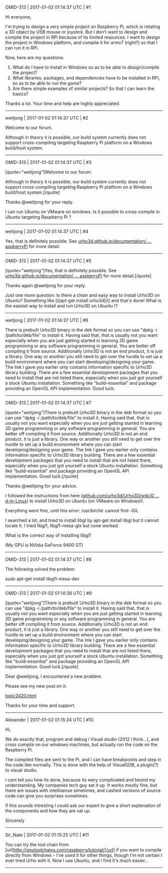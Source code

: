 OMID-313 | 2017-01-02 01:14:37 UTC | #1

Hi everyone,

I'm trying to design a very simple project on Raspberry Pi, which is rotating a 3D object by USB mouse or joystick.
But I don't want to design and compile the project in RPi because of its limited resources.
I want to design the project in Windows platform, and compile it for armv7 (right?) so that I can run it in RPi.

Now, here are my questions:

1. What do I have to install in Windows so as to be able to design/compile the project?
2. What libraries, packages, and dependencies have to be installed in RPi, so as to be able to run the game?
3. Are there simple examples of similar projects? So that I can learn the basics?

Thanks a lot.
Your time and help are highly appreciated.

-------------------------

weitjong | 2017-01-02 01:14:37 UTC | #2

Welcome to our forum. 

Although in theory it is possible, our build system currently does not support cross-compiling targeting Raspberry Pi platform on a Windows build/host system.

-------------------------

OMID-313 | 2017-01-02 01:14:37 UTC | #3

[quote="weitjong"]Welcome to our forum. 

Although in theory it is possible, our build system currently does not support cross-compiling targeting Raspberry Pi platform on a Windows build/host system.[/quote]

Thanks @weitjong for your reply.

I can run Ubuntu on VMware on windows.
Is it possible to cross-compile in Ubuntu targeting Raspberry Pi ?

-------------------------

weitjong | 2017-01-02 01:14:37 UTC | #4

Yes, that is definitely possible. See [urho3d.github.io/documentation/ ... aspberryPi](https://urho3d.github.io/documentation/HEAD/_building.html#Building_RaspberryPi) for more detail.

-------------------------

OMID-313 | 2017-01-02 01:14:37 UTC | #5

[quote="weitjong"]Yes, that is definitely possible. See [urho3d.github.io/documentation/ ... aspberryPi](https://urho3d.github.io/documentation/HEAD/_building.html#Building_RaspberryPi) for more detail.[/quote]

Thanks again @weitjong for your reply.

Just one more question:
Is there a clean and easy way to install Urho3D on Ubuntu? Something like [i]apt-get install urho3d[/i] and that's done!
What is the easiest way to install and run Urho3D on Ubuntu !?

-------------------------

weitjong | 2017-01-02 01:14:37 UTC | #6

There is prebuilt Urho3D binary in the deb format so you can use "dpkg -i /path/to/deb/file" to install it. Having said that, that is usually not you want especially when you are just getting started in learning 3D game programming or any software programming in general. You are better off compiling it from source. Additionally Urho3D is not an end product, it is just a library. One way or another you still need to get over the hurdle to set up a build environment  where you can start developing/designing your game. The link I gave you earlier only contains information specific to Urho3D library building. There are a few essential development packages that you need to install that are not listed there, especially when you just got yourself a stock Ubuntu installation. Something like "build-essential" and package providing an OpenGL API implementation. Good luck.

-------------------------

OMID-313 | 2017-01-02 01:14:37 UTC | #7

[quote="weitjong"]There is prebuilt Urho3D binary in the deb format so you can use "dpkg -i /path/to/deb/file" to install it. Having said that, that is usually not you want especially when you are just getting started in learning 3D game programming or any software programming in general. You are better off compiling it from source. Additionally Urho3D is not an end product, it is just a library. One way or another you still need to get over the hurdle to set up a build environment  where you can start developing/designing your game. The link I gave you earlier only contains information specific to Urho3D library building. There are a few essential development packages that you need to install that are not listed there, especially when you just got yourself a stock Ubuntu installation. Something like "build-essential" and package providing an OpenGL API implementation. Good luck.[/quote]

Thanks @weitjong for your advice.

I followed the instructions from here ([github.com/urho3d/Urho3D/wiki/G ... d-in-Linux](https://github.com/urho3d/Urho3D/wiki/Getting-started-in-Linux)) to install Urho3D on Ubuntu (on VMware on Windows!).

Everything went fine, until this error:
/usr/bin/ld: cannot find -lGL

I searched a lot, and tried to install libgl by apt-get install libgl but it cannot locate it.
I tried libgl1, libgl1-mesa-glx but none worked.

What is the correct way of installing libgl?

(My GPU is NVidia GeForce 9400 GT)

-------------------------

OMID-313 | 2017-01-02 01:14:37 UTC | #8

The following solved the problem:

sudo apt-get install libgl1-mesa-dev

-------------------------

OMID-313 | 2017-01-02 01:14:38 UTC | #9

[quote="weitjong"]There is prebuilt Urho3D binary in the deb format so you can use "dpkg -i /path/to/deb/file" to install it. Having said that, that is usually not you want especially when you are just getting started in learning 3D game programming or any software programming in general. You are better off compiling it from source. Additionally Urho3D is not an end product, it is just a library. One way or another you still need to get over the hurdle to set up a build environment  where you can start developing/designing your game. The link I gave you earlier only contains information specific to Urho3D library building. There are a few essential development packages that you need to install that are not listed there, especially when you just got yourself a stock Ubuntu installation. Something like "build-essential" and package providing an OpenGL API implementation. Good luck.[/quote]

Dear @weitjong, I encountered a new problem.

Please see my new post on it:

[topic2420.html](http://discourse.urho3d.io/t/error-no-opengl-support-in-video-driver/2308/1)

Thanks for your time and support.

-------------------------

Alexander | 2017-01-02 01:15:24 UTC | #10

Hi,

We do exactly that, program and debug i Visual studio (2012 i think...), and cross compile on our windows machines, but actually run the code on the Raspberry Pi.

The compiled files are sent to the Pi, and i can have breakpoints and step in the code like normally.
This is done with the help of VisualGDB, a plugin(?) to visual studio.

I cant tell you how its done, because its wery complicated and beond my understanding. My companies tech guy sat it up.
It works mostly fine, but there are issues with intellisense simetimes, and cashed versions of source code can give you surprises sometimes.

If this sounds intresting I could ask our expert to give a short explenation of the components and how they are sat up.

Sincerely

-------------------------

Sir_Nate | 2017-01-02 01:15:25 UTC | #11

You can try the tool chain from [url]http://gnutoolchains.com/raspberry/tutorial/[/url] if you want to compile directly from Windows - I've used it for other things, though I'm not certain I ever tried Urho with it. Now I use Ubuntu, and I find it's much easier...

-------------------------

